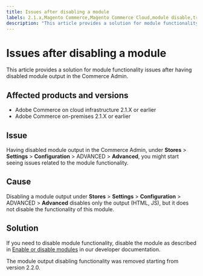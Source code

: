 ```yaml
---
title: Issues after disabling a module
labels: 2.1.x,Magento Commerce,Magento Commerce Cloud,module disable,troubleshooting,Adobe Commerce,cloud infrastructure,on-premises
description: "This article provides a solution for module functionality issues after having disabled module output in the Commerce Admin."
---
```


# Issues after disabling a module

This article provides a solution for module functionality issues after having disabled module output in the Commerce Admin.

## Affected products and versions

* Adobe Commerce on cloud infrastructure 2.1.X or earlier
* Adobe Commerce on-premises 2.1.X or earlier

## Issue

Having disabled module output in the Commerce Admin, under **Stores** > **Settings** > **Configuration** > ADVANCED > **Advanced**, you might start seeing issues related to the module functionality.

## Cause

Disabling a module output under **Stores** > **Settings** > **Configuration** > ADVANCED > **Advanced** disables only the output (HTML, JS), but it does not disable the functionality of this module.

## Solution

If you need to disable module functionality, disable the module as described in [Enable or disable modules](https://devdocs.magento.com/guides/v2.1/install-gde/install/cli/install-cli-subcommands-enable.html) in our developer documentation.

The module output disabling functionality was removed starting from version 2.2.0. 